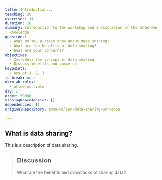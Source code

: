 ```yaml
---
title: Introduction...
teaching: 20
exercises: 10
duration: 18
summary: Introduction to the workshop and a discussion of the attendee's current
  knowledge.
questions:
  - What do you already know about data sharing?
  - What are the benefits of data sharing?
  - What are your concerns?
objectives:
  - Introduce the concept of data sharing
  - Discuss benefits and concerns
keypoints:
  - Key pt 1, 2, 3
is-break: null
ukrn_wb_rules:
  - allow-multiple
day: 1
order: 50000
missingDependencies: []
dependencies: []
originalRepository: emma-wilson/data-sharing-workshop

---
```

## What is data sharing?

This is a description of data sharing.

> ## Discussion
> What are the benefits and drawbacks of sharing data?  <!-- comment here -->
